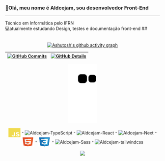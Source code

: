 ### 🙂Olá, meu nome é Aldcejam, sou desenvolvedor Front-End

  <hr/>
  Técnico em Informática pelo IFRN <br>
  💻atualmente estudando Design, testes e documentação front-end
  ## 
<div style="display: inline_block"><br>
  
  
 <div align="center" > 
 
   [![Ashutosh's github activity graph](https://github-readme-activity-graph.cyclic.app/graph?username=Aldcejam&bg_color=red&color=bd93f9&line=bd93f9&point=f1f5f9&area=true&hide_border=true)](https://github.com/ashutosh00710/github-readme-activity-graph)

 | [![GitHub Commits](http://github-profile-summary-cards.vercel.app/api/cards/productive-time?username=Aldcejam&theme=dracula&utcOffset=-3)](https://github.com/vn7n24fzkq/github-profile-summary-cards) | [![GitHub Details](http://github-profile-summary-cards.vercel.app/api/cards/profile-details?username=Aldcejam&theme=dracula)](https://github.com/vn7n24fzkq/github-profile-summary-cards) |  
 | ----------- | ----------- |
  
 
   ![Snake animation](https://github.com/Aldcejam/Aldcejam/blob/output/github-contribution-grid-snake.svg)
   
   <img align="center" alt="Aldcejam-Js" height="30" width="40" src="https://raw.githubusercontent.com/devicons/devicon/master/icons/javascript/javascript-plain.svg"> - 
  <img align="center" alt="Aldcejam-TypeScript" height="30" width="40" src="https://cdn.jsdelivr.net/gh/devicons/devicon/icons/typescript/typescript-original.svg" /> - 
  <img align="center" alt="Aldcejam-React" height="30" width="40" src="https://img.shields.io/badge/React-20232A?style=for-the-badge&logo=react&logoColor=61DAFB" /> - 
  <img align="center" alt="Aldcejam-Next" height="30" width="100px" src="https://cdn.jsdelivr.net/gh/devicons/devicon/icons/nextjs/nextjs-line.svg" /> - 
  <img align="center" alt="Aldcejam-HTML" height="30" width="40" src="https://raw.githubusercontent.com/devicons/devicon/master/icons/html5/html5-original.svg"> - 
  <img align="center" alt="Aldcejam-CSS" height="30" width="40" src="https://raw.githubusercontent.com/devicons/devicon/master/icons/css3/css3-original.svg"> - 
  <img align="center" alt="Aldcejam-Sass" height="30" width="40" src="https://cdn.jsdelivr.net/gh/devicons/devicon/icons/sass/sass-original.svg"> - 
  <img align="center" alt="Aldcejam-tailwindcss" height="30" width="40" src="https://cdn.jsdelivr.net/gh/devicons/devicon/icons/tailwindcss/tailwindcss-plain.svg">
   
 <div style="">
   <div align='center'>
<a height="150em" href="http://www.github.com/Aldcejam">
  <img src="https://github-readme-streak-stats.herokuapp.com/?user=Aldcejam&stroke=bd93f9&background=171717&ring=3382ed&fire=3382ed&currStreakNum=bd93f9&currStreakLabel=3382ed&sideNums=bd93f9&sideLabels=bd93f9&dates=bd93f9&hide_border=true" /></a>
</div>
 </div>

